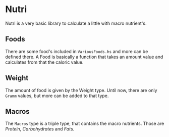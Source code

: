 Nutri
==========

Nutri is a very basic library to calculate a little with macro
nutrient's. 


Foods
----------

There are some food's included in `VariousFoods.hs` and more can be
defined there. A Food is basically a function that takes an amount
value and calculates from that the caloric value.


Weight
----------

The amount of food is given by the Weight type. Until now, there are
only `Gramm` values, but more can be added to that type.


Macros
----------

The `Macros` type is a triple type, that contains the macro
nutrients. Those are *Protein*, *Carbohydrate*s and *Fat*s. 
